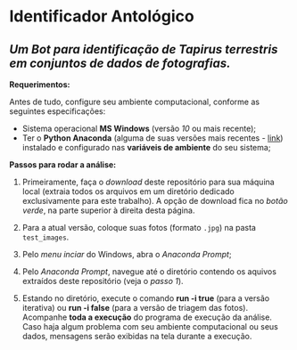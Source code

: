 # Identificador Antológico

## *Um Bot para identificação de Tapirus terrestris em conjuntos de dados de fotografias.*

**Requerimentos:**

Antes de tudo, configure seu ambiente computacional, conforme as seguintes especificações:

- Sistema operacional **MS Windows** (versão *10* ou mais recente);
- Ter o **Python Anaconda** (alguma de suas versões mais recentes - [link](https://www.anaconda.com/products/distribution)) instalado e configurado nas **variáveis de ambiente** do seu sistema;

**Passos para rodar a análise:**

1) Primeiramente, faça o *download* deste repositório para sua máquina local (extraia todos os arquivos em um diretório dedicado exclusivamente para este trabalho). A opção de download fica no *botão verde*, na parte superior à direita desta página.

2) Para a atual versão, coloque suas fotos (formato `.jpg`) na pasta `test_images`.

3) Pelo *menu inciar* do Windows, abra o *Anaconda Prompt*;

4) Pelo *Anaconda Prompt*, navegue até o diretório contendo os aquivos extraídos deste repositório (veja o *passo 1*).

5) Estando no diretório, execute o comando **run -i true** (para a versão iterativa) ou **run -i false** (para a versão de triagem das fotos). Acompanhe **toda a execução** do programa de execução da análise. Caso haja algum problema com seu ambiente computacional ou seus dados, mensagens serão exibidas na tela durante a execução.
